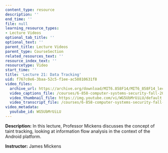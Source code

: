 ```yaml
---
content_type: resource
description: ''
end_time: ''
file: null
learning_resource_types:
- Lecture Videos
optional_tab_title: ''
optional_text: ''
parent_title: Lecture Videos
parent_type: CourseSection
related_resources_text: ''
resource_index_text: ''
resourcetype: Video
start_time: ''
title: 'Lecture 21: Data Tracking'
uid: f767c0e6-3baa-52c5-f1ee-ac58810631f8
video_files:
  archive_url: https://archive.org/download/MIT6.858F14/MIT6_858F14_lec21_300k.mp4
  video_captions_file: /courses/6-858-computer-systems-security-fall-2014/c98b3463219754c7b4770ece060b800f_WG5UbMrUiLU.vtt
  video_thumbnail_file: https://img.youtube.com/vi/WG5UbMrUiLU/default.jpg
  video_transcript_file: /courses/6-858-computer-systems-security-fall-2014/26fb77db81d86043cbd3bc2e4695ab13_WG5UbMrUiLU.pdf
video_metadata:
  youtube_id: WG5UbMrUiLU
---
```


**Description:** In this lecture, Professor Mickens discusses the concept of taint tracking, looking at information flow analysis in the context of the Android platform.

**Instructor:** James Mickens